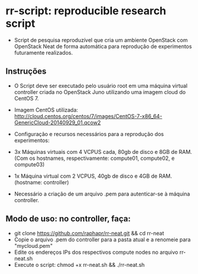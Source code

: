 # rr-script: reproducible research script

- Script de pesquisa reproduzível que cria um ambiente OpenStack com OpenStack Neat de forma automática para reprodução de experimentos futuramente realizados.

## Instruções

- O Script deve ser executado pelo usuário root em uma máquina virtual controller criada no OpenStack Juno utilizando uma imagem cloud do CentOS 7.

- Imagem CentOS utilizada: http://cloud.centos.org/centos/7/images/CentOS-7-x86_64-GenericCloud-20140929_01.qcow2

- Configuração e recursos necessários para a reprodução dos experimentos:

- 3x Máquinas virtuais com 4 VCPUS cada, 80gb de disco e 8GB de RAM. (Com os hostnames, respectivamente: compute01, compute02, e compute03)
- 1x Máquina virtual com 2 VCPUS, 40gb de disco e 4GB de RAM. (hostname: controller)

- Necessário a criação de um arquivo .pem para autenticar-se à máquina controller.

##  Modo de uso: no controller, faça:

- git clone https://github.com/raphapr/rr-neat.git && cd rr-neat
- Copie o arquivo .pem do controller para a pasta atual e a renomeie para "mycloud.pem"
- Edite os endereços IPs dos respectivos compute nodes no arquivo rr-neat.sh
- Execute o script: chmod +x rr-neat.sh && ./rr-neat.sh
